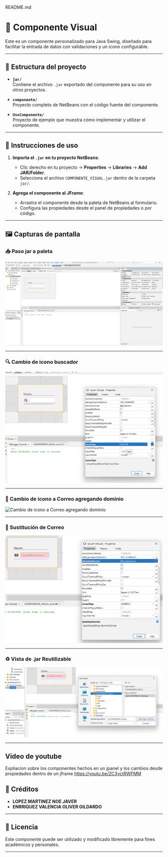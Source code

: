 README.md

# 📝 Componente Visual

Este es un componente personalizado para Java Swing, diseñado para facilitar la entrada de datos con validaciones y un ícono configurable.

---

## 📂 Estructura del proyecto

- **`jar/`**  
  Contiene el archivo `.jar` exportado del componente para su uso en otros proyectos.

- **`componente/`**  
  Proyecto completo de NetBeans con el código fuente del componente.

- **`UsoComponente/`**  
  Proyecto de ejemplo que muestra cómo implementar y utilizar el componente.

---

## 📖 Instrucciones de uso

1. **Importa el `.jar` en tu proyecto NetBeans**:
   - Clic derecho en tu proyecto → **Properties** → **Libraries** → **Add JAR/Folder**.
   - Selecciona el archivo `COMPONENTE_VISUAL.jar` dentro de la carpeta `jar/`.

2. **Agrega el componente al JFrame**:
   - Arrastra el componente desde la paleta de NetBeans al formulario.
   - Configura las propiedades desde el panel de propiedades o por código.

---

## 🖼️ Capturas de pantalla

### 📥 Paso jar a paleta
![Paso jar a paleta](capturas/Paso%20jar%20a%20paleta.png)

---

### 🔍 Cambio de icono buscador
![Cambio de icono buscador](capturas/Cambio%20de%20icono%20buscador.png)

---

### 📧 Cambio de icono a Correo agregando dominio
![Cambio de icono a Correo agregando dominio](capturas/Cambio%20de%20icono%20a%20Correo%20agregando%20dominio.png)

---

### 📨 Sustitución de Correo
![Sustitución de Correo](capturas/Sustitucion%20de%20Correo.png)

---

### ♻️ Vista de .jar Reutilizable
![Vista de jar Reutilizable](capturas/Vista%20de%20.jar%20Reutilizable.png)

---
## Video de youtube
Expliacion sobre los componentes hechos en un jpanel y los cambios desde propiedades dentro de un jframe
https://youtu.be/ZC3yctRWFMM

## 👥 Créditos

- **LOPEZ MARTINEZ NOE JAVER**
- **ENRRIQUEZ VALENCIA OLIVER GILDARDO**

---

## 📜 Licencia

Este componente puede ser utilizado y modificado libremente para fines académicos y personales.

---


